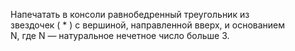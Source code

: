 Напечатать в консоли равнобедренный треугольник из  
звездочек ( * ) с вершиной, направленной вверх, и основанием  
N, где N — натуральное нечетное число больше 3.
